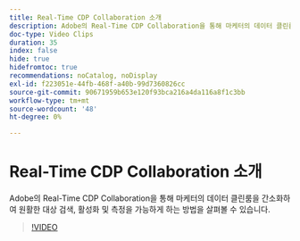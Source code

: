 ```yaml
---
title: Real-Time CDP Collaboration 소개
description: Adobe의 Real-Time CDP Collaboration을 통해 마케터의 데이터 클린룸을 간소화하여 원활한 대상 검색, 활성화 및 측정을 가능하게 하는 방법을 살펴볼 수 있습니다.
doc-type: Video Clips
duration: 35
index: false
hide: true
hidefromtoc: true
recommendations: noCatalog, noDisplay
exl-id: f223051e-44fb-468f-a40b-99d7360826cc
source-git-commit: 90671959b653e120f93bca216a4da116a8f1c3bb
workflow-type: tm+mt
source-wordcount: '48'
ht-degree: 0%

---
```


# Real-Time CDP Collaboration 소개

Adobe의 Real-Time CDP Collaboration을 통해 마케터의 데이터 클린룸을 간소화하여 원활한 대상 검색, 활성화 및 측정을 가능하게 하는 방법을 살펴볼 수 있습니다.

<!-- 65_OS511_3442426_34_introduction-to-realtime-cdp-collaboration -->
>[!VIDEO](https://video.tv.adobe.com/v/3459974/?learn=on&enablevpops=true&captions=kor)
